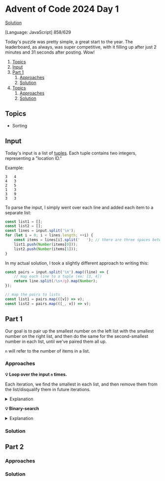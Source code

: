 # Advent of Code 2024 Day 1

[Solution](index.js)

[Language: JavaScript] 858/629

Today's puzzle was pretty simple, a great start to the year. The leaderboard, as always, was super competitive, with it filling up after just 2 minutes and 31 seconds after posting. Wow!

1. [Topics](#topics)
1. [Input](#input)
1. [Part 1](#topics)
    1. [Approaches](#approaches)
    2. [Solution](#solution)
1. [Topics](#topics)
    1. [Approaches](#approaches-1)
    2. [Solution](#solution-1)

## Topics

-   Sorting

## Input

Today's input is a list of [tuples](https://en.wikipedia.org/wiki/Tuple). Each tuple contains two integers, representing a "location ID."

Example:

```
3   4
4   3
2   5
1   3
3   9
3   3
```

To parse the input, I simply went over each line and added each item to a separate list:

```js
const list1 = [];
const list2 = [];
const lines = input.split('\n');
for (let i = 0; i < lines.length; ++i) {
	const items = lines[i].split('   '); // there are three spaces between numbers
	list1.push(Number(items[0]));
	list2.push(Number(items[1]));
}
```

In my actual solution, I took a slightly different approach to writing this:

```js
const pairs = input.split('\n').map((line) => {
	// map each line to a tuple (ex: [3, 4])
	return line.split(/\s+/g).map(Number);
});

// map the pairs to lists
const list1 = pairs.map(([v]) => v);
const list2 = pairs.map(([_, v]) => v);
```

## Part 1

Our goal is to pair up the smallest number on the left list with the smallest number on the right list, and then do the same for the second-smallest number in each list, until we've paired them all up.

`n` will refer to the number of items in a list.

### Approaches

**💡 Loop over the input `n` times.**

Each iteration, we find the smallest in each list, and then remove them from the list/disqualify them in future iterations.

<details>

<summary>Explanation</summary>

The basic idea for finding the smallest would be as follows:

```js
// do this for each list
let smallest = Number.POSITIVE_INFINITY;
for (let i = 0; i < list.length; ++i) {
	if (list[i] < smallest) {
		smallest = list[i];
	}
}
```

alternatively

```js
let smallest = Number.POSITIVE_INFINITY;
for (let i = 0; i < list.length; ++i) {
	smallest = Math.min(list[i], smallest);
}
```

or even

```js
const smallest = Math.min(...list);
```

From here, you'd take each list's smallest, get the distance between them, and then remove them from each list so they aren't used again.

This approach would be fairly slow, and I fear that part 2's goal wouldn't nicely extend from this approach.

</details>

**💡 Binary-search**

<details>

<summary>Explanation</summary>

blah blah blah

</details>

### Solution

## Part 2

### Approaches

### Solution
